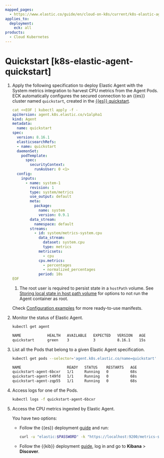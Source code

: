 ```yaml
---
mapped_pages:
  - https://www.elastic.co/guide/en/cloud-on-k8s/current/k8s-elastic-agent-quickstart.html
applies_to:
  deployment:
    eck: all
products:
  - Cloud Kubernetes
---
```


# Quickstart [k8s-elastic-agent-quickstart]

1. Apply the following specification to deploy Elastic Agent with the System metrics integration to harvest CPU metrics from the Agent Pods. ECK automatically configures the secured connection to an {{es}} cluster named `quickstart`, created in the [{{es}} quickstart](deploy-an-orchestrator.md).

    ```yaml
    cat <<EOF | kubectl apply -f -
    apiVersion: agent.k8s.elastic.co/v1alpha1
    kind: Agent
    metadata:
      name: quickstart
    spec:
      version: 8.16.1
      elasticsearchRefs:
      - name: quickstart
      daemonSet:
        podTemplate:
          spec:
            securityContext:
              runAsUser: 0 <1>
      config:
        inputs:
          - name: system-1
            revision: 1
            type: system/metrics
            use_output: default
            meta:
              package:
                name: system
                version: 0.9.1
            data_stream:
              namespace: default
            streams:
              - id: system/metrics-system.cpu
                data_stream:
                  dataset: system.cpu
                  type: metrics
                metricsets:
                  - cpu
                cpu.metrics:
                  - percentages
                  - normalized_percentages
                period: 10s
    EOF
    ```

    1. The root user is required to persist state in a `hostPath` volume. See [Storing local state in host path volume](configuration-examples-standalone.md#k8s_storing_local_state_in_host_path_volume) for options to not run the Agent container as root.


    Check [Configuration examples](configuration-examples-standalone.md) for more ready-to-use manifests.

2. Monitor the status of Elastic Agent.

    ```sh
    kubectl get agent
    ```

    ```sh
    NAME            HEALTH   AVAILABLE   EXPECTED   VERSION   AGE
    quickstart      green    3           3          8.16.1    15s
    ```

3. List all the Pods that belong to a given Elastic Agent specification.

    ```sh
    kubectl get pods --selector='agent.k8s.elastic.co/name=quickstart'
    ```

    ```sh
    NAME                     READY   STATUS    RESTARTS   AGE
    quickstart-agent-6bcxr   1/1     Running   0          68s
    quickstart-agent-t49fd   1/1     Running   0          68s
    quickstart-agent-zqp55   1/1     Running   0          68s
    ```

4. Access logs for one of the Pods.

    ```sh
    kubectl logs -f quickstart-agent-6bcxr
    ```

5. Access the CPU metrics ingested by Elastic Agent.

    You have two options:

    * Follow the {{es}} deployment [guide](elasticsearch-deployment-quickstart.md) and run:

        ```sh
        curl -u "elastic:$PASSWORD" -k "https://localhost:9200/metrics-system.cpu-*/_search"
        ```

    * Follow the {{kib}} deployment [guide](kibana-instance-quickstart.md), log in and go to **Kibana** > **Discover**.


